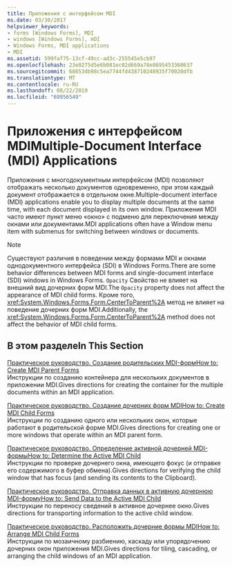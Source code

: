 ```yaml
---
title: Приложения с интерфейсом MDI
ms.date: 03/30/2017
helpviewer_keywords:
- forms [Windows Forms], MDI
- windows [Windows Forms], mDI
- Windows Forms, MDI applications
- MDI
ms.assetid: 599faf75-13cf-49cc-ad3c-255545e5cb97
ms.openlocfilehash: 23e0275d5e6b081ec02d669a78e8695453360637
ms.sourcegitcommit: 68653db98c5ea7744fd438710248935f70020dfb
ms.translationtype: MT
ms.contentlocale: ru-RU
ms.lasthandoff: 08/22/2019
ms.locfileid: "69956549"
---
```

# <a name="multiple-document-interface-mdi-applications"></a><span data-ttu-id="db804-102">Приложения с интерфейсом MDI</span><span class="sxs-lookup"><span data-stu-id="db804-102">Multiple-Document Interface (MDI) Applications</span></span>
<span data-ttu-id="db804-103">Приложения с многодокументным интерфейсом (MDI) позволяют отображать несколько документов одновременно, при этом каждый документ отображается в отдельном окне.</span><span class="sxs-lookup"><span data-stu-id="db804-103">Multiple-document interface (MDI) applications enable you to display multiple documents at the same time, with each document displayed in its own window.</span></span> <span data-ttu-id="db804-104">Приложения MDI часто имеют пункт меню «окно» с подменю для переключения между окнами или документами.</span><span class="sxs-lookup"><span data-stu-id="db804-104">MDI applications often have a Window menu item with submenus for switching between windows or documents.</span></span>  
  
> [!NOTE]
> <span data-ttu-id="db804-105">Существуют различия в поведении между формами MDI и окнами однодокументного интерфейса (SDI) в Windows Forms.</span><span class="sxs-lookup"><span data-stu-id="db804-105">There are some behavior differences between MDI forms and single-document interface (SDI) windows in Windows Forms.</span></span> <span data-ttu-id="db804-106">`Opacity` Свойство не влияет на внешний вид дочерних форм MDI.</span><span class="sxs-lookup"><span data-stu-id="db804-106">The `Opacity` property does not affect the appearance of MDI child forms.</span></span> <span data-ttu-id="db804-107">Кроме того, <xref:System.Windows.Forms.Form.CenterToParent%2A> метод не влияет на поведение дочерних форм MDI.</span><span class="sxs-lookup"><span data-stu-id="db804-107">Additionally, the <xref:System.Windows.Forms.Form.CenterToParent%2A> method does not affect the behavior of MDI child forms.</span></span>  
  
## <a name="in-this-section"></a><span data-ttu-id="db804-108">В этом разделе</span><span class="sxs-lookup"><span data-stu-id="db804-108">In This Section</span></span>  
 [<span data-ttu-id="db804-109">Практическое руководство. Создание родительских MDI-форм</span><span class="sxs-lookup"><span data-stu-id="db804-109">How to: Create MDI Parent Forms</span></span>](how-to-create-mdi-parent-forms.md)  
 <span data-ttu-id="db804-110">Инструкции по созданию контейнера для нескольких документов в приложении MDI.</span><span class="sxs-lookup"><span data-stu-id="db804-110">Gives directions for creating the container for the multiple documents within an MDI application.</span></span>  
  
 [<span data-ttu-id="db804-111">Практическое руководство. Создание дочерних форм MDI</span><span class="sxs-lookup"><span data-stu-id="db804-111">How to: Create MDI Child Forms</span></span>](how-to-create-mdi-child-forms.md)  
 <span data-ttu-id="db804-112">Инструкции по созданию одного или нескольких окон, которые работают в родительской форме MDI.</span><span class="sxs-lookup"><span data-stu-id="db804-112">Gives directions for creating one or more windows that operate within an MDI parent form.</span></span>  
  
 [<span data-ttu-id="db804-113">Практическое руководство. Определение активной дочерней MDI-формы</span><span class="sxs-lookup"><span data-stu-id="db804-113">How to: Determine the Active MDI Child</span></span>](how-to-determine-the-active-mdi-child.md)  
 <span data-ttu-id="db804-114">Инструкции по проверке дочернего окна, имеющего фокус (и отправке его содержимого в буфер обмена).</span><span class="sxs-lookup"><span data-stu-id="db804-114">Gives directions for verifying the child window that has focus (and sending its contents to the Clipboard).</span></span>  
  
 [<span data-ttu-id="db804-115">Практическое руководство. Отправка данных в активную дочернюю MDI-форму</span><span class="sxs-lookup"><span data-stu-id="db804-115">How to: Send Data to the Active MDI Child</span></span>](how-to-send-data-to-the-active-mdi-child.md)  
 <span data-ttu-id="db804-116">Инструкции по переносу сведений в активное дочернее окно.</span><span class="sxs-lookup"><span data-stu-id="db804-116">Gives directions for transporting information to the active child window.</span></span>  
  
 [<span data-ttu-id="db804-117">Практическое руководство. Расположить дочерние формы MDI</span><span class="sxs-lookup"><span data-stu-id="db804-117">How to: Arrange MDI Child Forms</span></span>](how-to-arrange-mdi-child-forms.md)  
 <span data-ttu-id="db804-118">Инструкции по мозаичному разбиению, каскаду или упорядочению дочерних окон приложения MDI.</span><span class="sxs-lookup"><span data-stu-id="db804-118">Gives directions for tiling, cascading, or arranging the child windows of an MDI application.</span></span>
